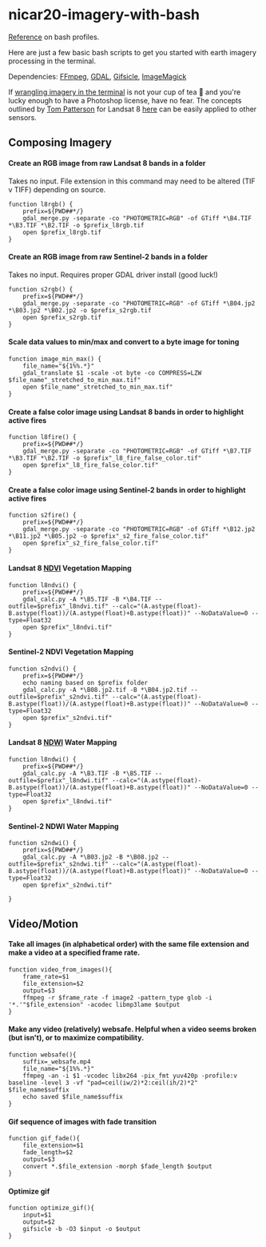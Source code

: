 # nicar20-imagery-with-bash
[Reference](https://natelandau.com/my-mac-osx-bash_profile/) on bash profiles.

Here are just a few basic bash scripts to get you started with earth imagery processing in the terminal.

Dependencies: [FFmpeg](https://www.ffmpeg.org/), [GDAL](https://gdal.org/), [Gifsicle](https://www.lcdf.org/gifsicle/), [ImageMagick](https://imagemagick.org/index.php)

If [wrangling imagery in the terminal](https://medium.com/planet-stories/a-gentle-introduction-to-gdal-part-1-a3253eb96082) is not your cup of tea 🍵 and you're lucky enough to have a Photoshop license, have no fear. The concepts outlined by [Tom Patterson](https://twitter.com/MtnMapper) for Landsat 8 [here](http://www.shadedrelief.com/landsat8/) can be easily applied to other sensors.  

## Composing Imagery 
#### Create an RGB image from raw Landsat 8 bands in a folder
Takes no input. File extension in this command may need to be altered (TIF v TIFF) depending on source.
```
function l8rgb() {
	prefix=${PWD##*/}
	gdal_merge.py -separate -co "PHOTOMETRIC=RGB" -of GTiff *\B4.TIF *\B3.TIF *\B2.TIF -o $prefix_l8rgb.tif
	open $prefix_l8rgb.tif	
}
```

#### Create an RGB image from raw Sentinel-2 bands in a folder
Takes no input. Requires proper GDAL driver install (good luck!) 
```
function s2rgb() {
	prefix=${PWD##*/}
	gdal_merge.py -separate -co "PHOTOMETRIC=RGB" -of GTiff *\B04.jp2 *\B03.jp2 *\B02.jp2 -o $prefix_s2rgb.tif
	open $prefix_s2rgb.tif
}
```

#### Scale data values to min/max and convert to a byte image for toning
```
function image_min_max() {
	file_name="${1%%.*}"
	gdal_translate $1 -scale -ot byte -co COMPRESS=LZW $file_name"_stretched_to_min_max.tif"
	open $file_name"_stretched_to_min_max.tif"
}
```

#### Create a false color image using Landsat 8 bands in order to highlight active fires
```
function l8fire() {
	prefix=${PWD##*/}
	gdal_merge.py -separate -co "PHOTOMETRIC=RGB" -of GTiff *\B7.TIF *\B3.TIF *\B2.TIF -o $prefix"_l8_fire_false_color.tif"
	open $prefix"_l8_fire_false_color.tif"
}
```

#### Create a false color image using Sentinel-2 bands in order to highlight active fires
```
function s2fire() {
	prefix=${PWD##*/}
	gdal_merge.py -separate -co "PHOTOMETRIC=RGB" -of GTiff *\B12.jp2 *\B11.jp2 *\B05.jp2 -o $prefix"_s2_fire_false_color.tif"
	open $prefix"_s2_fire_false_color.tif"
}
```

#### Landsat 8 [NDVI](https://eos.com/ndvi/) Vegetation Mapping 
```
function l8ndvi() {
	prefix=${PWD##*/}
	gdal_calc.py -A *\B5.TIF -B *\B4.TIF --outfile=$prefix"_l8ndvi.tif" --calc="(A.astype(float)-B.astype(float))/(A.astype(float)+B.astype(float))" --NoDataValue=0 --type=Float32
	open $prefix"_l8ndvi.tif"
}
```

#### Sentinel-2 NDVI Vegetation Mapping 
```
function s2ndvi() {
	prefix=${PWD##*/}
	echo naming based on $prefix folder
	gdal_calc.py -A *\B08.jp2.tif -B *\B04.jp2.tif --outfile=$prefix"_s2ndvi.tif" --calc="(A.astype(float)-B.astype(float))/(A.astype(float)+B.astype(float))" --NoDataValue=0 --type=Float32
	open $prefix"_s2ndvi.tif"
}

```

#### Landsat 8 [NDWI](https://www.sentinel-hub.com/eoproducts/ndwi-normalized-difference-water-index) Water Mapping
```
function l8ndwi() {
	prefix=${PWD##*/}
	gdal_calc.py -A *\B3.TIF -B *\B5.TIF --outfile=$prefix"_l8ndwi.tif" --calc="(A.astype(float)-B.astype(float))/(A.astype(float)+B.astype(float))" --NoDataValue=0 --type=Float32
	open $prefix"_l8ndwi.tif"
}
```

#### Sentinel-2 NDWI Water Mapping
```
function s2ndwi() {
	prefix=${PWD##*/}
	gdal_calc.py -A *\B03.jp2 -B *\B08.jp2 --outfile=$prefix"_s2ndwi.tif" --calc="(A.astype(float)-B.astype(float))/(A.astype(float)+B.astype(float))" --NoDataValue=0 --type=Float32
	open $prefix"_s2ndwi.tif"
	
}
```



## Video/Motion
#### Take all images (in alphabetical order) with the same file extension and make a video at a specified frame rate.
```
function video_from_images(){
	frame_rate=$1
	file_extension=$2
	output=$3
	ffmpeg -r $frame_rate -f image2 -pattern_type glob -i '*.'"$file_extension" -acodec libmp3lame $output
}
```

#### Make any video (relatively) websafe. Helpful when a video seems broken (but isn't), or to maximize compatibility.
```
function websafe(){
	suffix=_websafe.mp4
	file_name="${1%%.*}"
	ffmpeg -an -i $1 -vcodec libx264 -pix_fmt yuv420p -profile:v baseline -level 3 -vf "pad=ceil(iw/2)*2:ceil(ih/2)*2" $file_name$suffix
	echo saved $file_name$suffix
}
```

#### Gif sequence of images with fade transition
```
function gif_fade(){
	file_extension=$1
	fade_length=$2
	output=$3
	convert *.$file_extension -morph $fade_length $output
}
```

#### Optimize gif
```
function optimize_gif(){
	input=$1
	output=$2
	gifsicle -b -O3 $input -o $output
}
```
